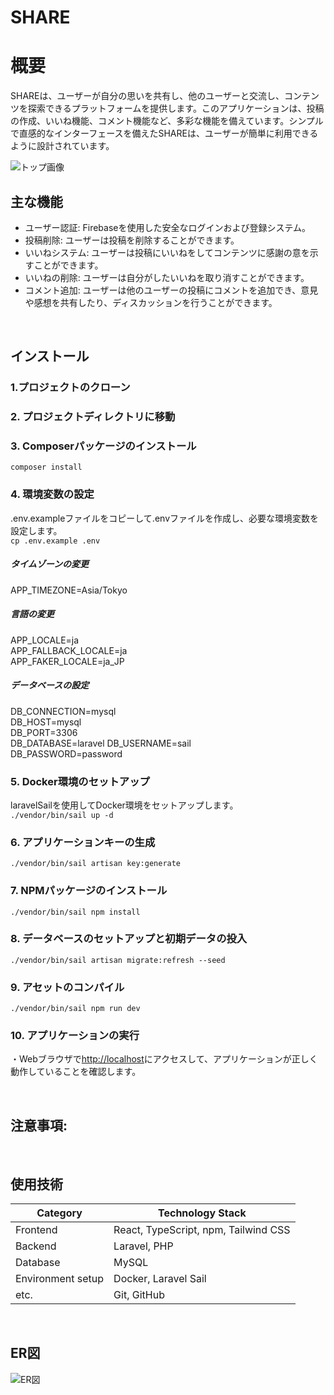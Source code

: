 # SHARE


# 概要
SHAREは、ユーザーが自分の思いを共有し、他のユーザーと交流し、コンテンツを探索できるプラットフォームを提供します。このアプリケーションは、投稿の作成、いいね機能、コメント機能など、多彩な機能を備えています。シンプルで直感的なインターフェースを備えたSHAREは、ユーザーが簡単に利用できるように設計されています。


![トップ画像](https://github.com/yabe-shiori/coachtech-share/assets/142664073/3c940400-efa9-484d-a078-4edddc930338)

## 主な機能　　
- ユーザー認証: Firebaseを使用した安全なログインおよび登録システム。
- 投稿削除: ユーザーは投稿を削除することができます。
- いいねシステム: ユーザーは投稿にいいねをしてコンテンツに感謝の意を示すことができます。
- いいねの削除: ユーザーは自分がしたいいねを取り消すことができます。
- コメント追加: ユーザーは他のユーザーの投稿にコメントを追加でき、意見や感想を共有したり、ディスカッションを行うことができます。

<br />

## インストール

### 1.プロジェクトのクローン  


  
### 2. プロジェクトディレクトリに移動    


### 3. Composerパッケージのインストール
`composer install`  


### 4. 環境変数の設定
.env.exampleファイルをコピーして.envファイルを作成し、必要な環境変数を設定します。  
`cp .env.example .env`  

##### タイムゾーンの変更
APP_TIMEZONE=Asia/Tokyo  

##### 言語の変更
APP_LOCALE=ja  
APP_FALLBACK_LOCALE=ja  
APP_FAKER_LOCALE=ja_JP    

##### データベースの設定
DB_CONNECTION=mysql  
DB_HOST=mysql  
DB_PORT=3306  
DB_DATABASE=laravel
DB_USERNAME=sail  
DB_PASSWORD=password    


### 5. Docker環境のセットアップ
laravelSailを使用してDocker環境をセットアップします。  
`./vendor/bin/sail up -d`  

  

### 6. アプリケーションキーの生成
`./vendor/bin/sail artisan key:generate`  

  
  
### 7. NPMパッケージのインストール
`./vendor/bin/sail npm install`  

  

### 8. データベースのセットアップと初期データの投入 
`./vendor/bin/sail artisan migrate:refresh --seed `  

  
### 9. アセットのコンパイル  
`./vendor/bin/sail npm run dev`  

  

### 10. アプリケーションの実行
・Webブラウザで[http://localhost](http://localhost)にアクセスして、アプリケーションが正しく動作していることを確認します。  

<br />  

## 注意事項: 


<br />

## 使用技術

| Category          | Technology Stack                                     |
| ----------------- | --------------------------------------------------   |
| Frontend          | React, TypeScript, npm, Tailwind CSS                                    |
| Backend           | Laravel, PHP                                         |
| Database          | MySQL                                                |
| Environment setup | Docker, Laravel Sail                                 |
| etc.              | Git, GitHub                                          |

<br />


## ER図

![ER図](https://github.com/yabe-shiori/coachtech-share/assets/142664073/dfb6b5d5-c8d5-47c9-88e5-a22885bfe839)

<br />

